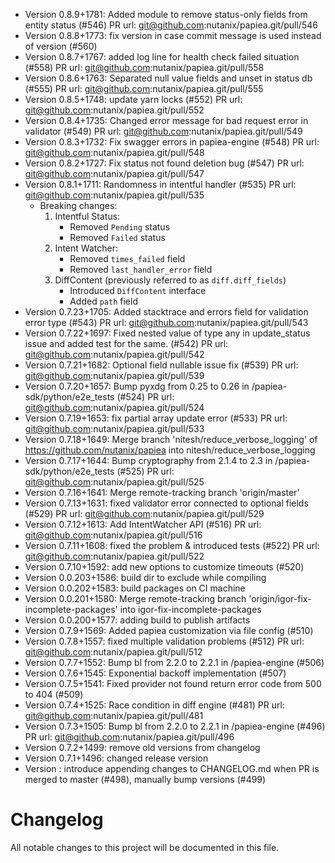 - Version 0.8.9+1781: Added module to remove status-only fields from entity status (#546) PR url: git@github.com:nutanix/papiea.git/pull/546
- Version 0.8.8+1773: fix version in case commit message is used instead of version (#560)
- Version 0.8.7+1767: added log line for health check failed situation (#558) PR url: git@github.com:nutanix/papiea.git/pull/558
- Version 0.8.6+1763: Separated null value fields and unset in status db (#555) PR url: git@github.com:nutanix/papiea.git/pull/555
- Version 0.8.5+1748: update yarn locks (#552) PR url: git@github.com:nutanix/papiea.git/pull/552
- Version 0.8.4+1735: Changed error message for bad request error in validator (#549) PR url: git@github.com:nutanix/papiea.git/pull/549
- Version 0.8.3+1732: Fix swagger errors in papiea-engine (#548) PR url: git@github.com:nutanix/papiea.git/pull/548
- Version 0.8.2+1727: Fix status not found deletion bug (#547) PR url: git@github.com:nutanix/papiea.git/pull/547
- Version 0.8.1+1711: Randomness in intentful handler (#535) PR url: git@github.com:nutanix/papiea.git/pull/535
  * Breaking changes:
    1. Intentful Status:
        * Removed `Pending` status
        * Removed `Failed` status
    2. Intent Watcher:
        * Removed `times_failed` field
        * Removed `last_handler_error` field
    3. DiffContent (previously referred to as `diff.diff_fields`)
        * Introduced `DiffContent` interface
        * Added `path` field
- Version 0.7.23+1705: Added stacktrace and errors field for validation error type (#543) PR url: git@github.com:nutanix/papiea.git/pull/543
- Version 0.7.22+1697: Fixed nested value of type any in update_status issue and added test for the same. (#542) PR url: git@github.com:nutanix/papiea.git/pull/542
- Version 0.7.21+1682: Optional field nullable issue fix (#539) PR url: git@github.com:nutanix/papiea.git/pull/539
- Version 0.7.20+1657: Bump pyxdg from 0.25 to 0.26 in /papiea-sdk/python/e2e_tests (#524) PR url: git@github.com:nutanix/papiea.git/pull/524
- Version 0.7.19+1653: fix partial array update error (#533) PR url: git@github.com:nutanix/papiea.git/pull/533
- Version 0.7.18+1649: Merge branch 'nitesh/reduce_verbose_logging' of https://github.com/nutanix/papiea into nitesh/reduce_verbose_logging
- Version 0.7.17+1644: Bump cryptography from 2.1.4 to 2.3 in /papiea-sdk/python/e2e_tests (#525) PR url: git@github.com:nutanix/papiea.git/pull/525
- Version 0.7.16+1641: Merge remote-tracking branch 'origin/master'
- Version 0.7.13+1631: fixed validator error connected to optional fields (#529) PR url: git@github.com:nutanix/papiea.git/pull/529
- Version 0.7.12+1613: Add IntentWatcher API (#516) PR url: git@github.com:nutanix/papiea.git/pull/516
- Version 0.7.11+1608: fixed the problem & introduced tests (#522) PR url: git@github.com:nutanix/papiea.git/pull/522
- Version 0.7.10+1592: add new options to customize timeouts (#520)
- Version 0.0.203+1586: build dir to exclude while compiling
- Version 0.0.202+1583: build packages on CI machine
- Version 0.0.201+1580: Merge remote-tracking branch 'origin/igor-fix-incomplete-packages' into igor-fix-incomplete-packages
- Version 0.0.200+1577: adding build to publish artifacts
- Version 0.7.9+1569: Added papiea customization via file config (#510)
- Version 0.7.8+1557: fixed multiple validation problems (#512) PR url: git@github.com:nutanix/papiea.git/pull/512
- Version 0.7.7+1552: Bump bl from 2.2.0 to 2.2.1 in /papiea-engine (#506)
- Version 0.7.6+1545: Exponential backoff implementation (#507)
- Version 0.7.5+1541: Fixed provider not found return error code from 500 to 404 (#509)
- Version 0.7.4+1525: Race condition in diff engine (#481) PR url: git@github.com:nutanix/papiea.git/pull/481
- Version 0.7.3+1505: Bump bl from 2.2.0 to 2.2.1 in /papiea-engine (#496) PR url: git@github.com:nutanix/papiea.git/pull/496
- Version 0.7.2+1499: remove old versions from changelog
- Version 0.7.1+1496: changed release version
- Version : introduce appending changes to CHANGELOG.md when PR is merged to master (#498), manually bump versions (#499)
# Changelog

All notable changes to this project will be documented in this file.
